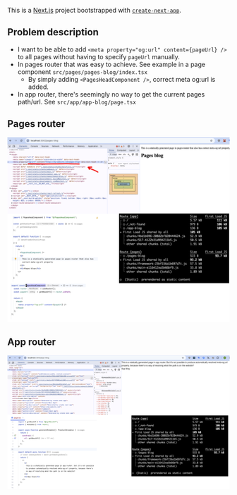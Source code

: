 This is a [Next.js](https://nextjs.org) project bootstrapped with [`create-next-app`](https://nextjs.org/docs/app/api-reference/cli/create-next-app).

## Problem description

- I want to be able to add `<meta property="og:url" content={pageUrl} />` to all pages without having to specify `pageUrl` manually. 
- In pages router that was easy to achieve. See example in a page component `src/pages/pages-blog/index.tsx`
  - By simply adding `<PagesHeadComponent />`, correct meta og:url is added.
- In app router, there's seemingly no way to get the current pages path/url. See `src/app/app-blog/page.tsx`

## Pages router
![img.png](pages-router-url.png)

## App router
![img.png](app-router-url.png)
      

